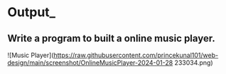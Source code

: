 # Output_
## Write a program to built a online music player.

![Music Player](https://raw.githubusercontent.com/princekunal101/web-design/main/screenshot/OnlineMusicPlayer-2024-01-28 233034.png)
